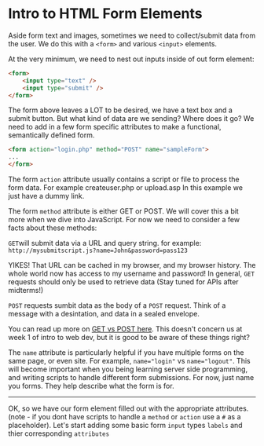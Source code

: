 # Intro to HTML Form Elements

Aside form text and images, sometimes we need to collect/submit data from the user. We do this with a `<form>` and various `<input>` elements.

At the very minimum, we need to nest out inputs inside of out form element:

```html
<form>
	<input type="text" />
	<input type="submit" /> 
</form>
```
The form above leaves a LOT to be desired, we have a text box and a submit button. But what kind of data are we sending? Where does it go? We need to add in a few form specific attributes to make a functional, semantically defined form.

```html
<form action="login.php" method="POST" name="sampleForm">
...
</form>
```

The form `action` attribute usually contains a script or file to process the form data. For example createuser.php or upload.asp 
In this example we just have a dummy link.

The form `method` attribute is either GET or POST. We will cover this a bit more when we dive into JavaScript. For now we need to consider a few facts about these methods:

`GET`will submit data via a URL and query string. 
for example:
`http://mysubmitscript.js?name=John&password=pass123`

YIKES! That URL can be cached in my browser, and my browser history. The whole world now has access to my username and password! In general, `GET` requests should only be used to retrieve data (Stay tuned for APIs after midterms!)

`POST` requests sumbit data as the body of a `POST` request. Think of a message with a desintation, and data in a sealed envelope.

You can read up more on [GET vs POST here](http://www.w3schools.com/tags/ref_httpmethods.asp). This doesn't concern us at week 1 of intro to web dev, but it is good to be aware of these things right?

The `name` attribute is particularly helpful if you have multiple forms on the same page, or even site. For example, `name="login"` vs `name="logout"`. This will become important when you being learning server side programming, and writing scripts to handle different form submissions. For now, just name you forms. They help describe what the form is for.

___

OK, so we have our form element filled out with the appropriate attributes. (note - if you dont have scripts to handle a `method` or `action` use a `#` as a placeholder). Let's start adding some basic form `input` types `labels` and thier corresponding `attributes`









